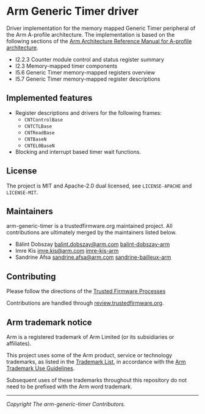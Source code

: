 # Arm Generic Timer driver

Driver implementation for the memory mapped Generic Timer peripheral of the Arm A-profile
architecture. The implementation is based on the following sections of the
[Arm Architecture Reference Manual for A-profile architecture](https://developer.arm.com/documentation/ddi0487/la/).

* I2.2.3 Counter module control and status register summary
* I2.3 Memory-mapped timer components
* I5.6 Generic Timer memory-mapped registers overview
* I5.7 Generic Timer memory-mapped register descriptions

## Implemented features

* Register descriptions and drivers for the following frames:
  * `CNTControlBase`
  * `CNTCTLBase`
  * `CNTReadBase`
  * `CNTBaseN`
  * `CNTEL0BaseN`
* Blocking and interrupt based timer wait functions.

## License

The project is MIT and Apache-2.0 dual licensed, see `LICENSE-APACHE` and `LICENSE-MIT`.

## Maintainers

arm-generic-timer is a trustedfirmware.org maintained project. All contributions are ultimately merged by the
maintainers listed below.

* Bálint Dobszay <balint.dobszay@arm.com>
  [balint-dobszay-arm](https://github.com/balint-dobszay-arm)
* Imre Kis <imre.kis@arm.com>
  [imre-kis-arm](https://github.com/imre-kis-arm)
* Sandrine Afsa <sandrine.afsa@arm.com>
  [sandrine-bailleux-arm](https://github.com/sandrine-bailleux-arm)

## Contributing

Please follow the directions of the [Trusted Firmware Processes](https://trusted-firmware-docs.readthedocs.io/en/latest/generic_processes/index.html)

Contributions are handled through [review.trustedfirmware.org](https://review.trustedfirmware.org/q/project:arm-firmware-crates/arm-generic-timer).

## Arm trademark notice

Arm is a registered trademark of Arm Limited (or its subsidiaries or affiliates).

This project uses some of the Arm product, service or technology trademarks, as listed in the
[Trademark List][1], in accordance with the [Arm Trademark Use Guidelines][2].

Subsequent uses of these trademarks throughout this repository do not need to be prefixed with the
Arm word trademark.

[1]: https://www.arm.com/company/policies/trademarks/arm-trademark-list
[2]: https://www.arm.com/company/policies/trademarks/guidelines-trademarks

--------------

*Copyright The arm-generic-timer Contributors.*
